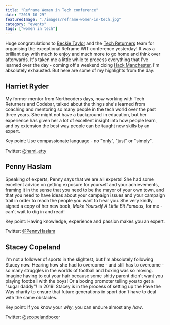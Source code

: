 ```yaml
---
title: "Reframe Women in Tech conference"
date: "2019-10-29"
featuredImage: "./images/reframe-women-in-tech.jpg"
category: "events"
tags: ["women in tech"]
---
```


Huge congratulations to [Beckie Taylor](https://twitter.com/RTaylor81) and the [Tech Returners](https://www.techreturners.com/) team for organising the exceptional Reframe WIT conference yesterday! It was a brilliant day with much to enjoy and much more to go home and think over afterwards. It's taken me a little while to process everything that I've learned over the day - coming off a weekend doing [Hack Manchester](https://www.hac100.com/event/HM2019/), I'm absolutely exhausted. But here are some of my highlights from the day:

## Harriet Ryder

My former mentor from Northcoders days, now working with Tech Returners and Codebar, talked about the things she's learned from coaching and mentoring so many people in the tech world over the past three years. She might not have a background in education, but her experience has given her a lot of excellent insight into how people learn, and by extension the best way people can be taught new skills by an expert.

Key point: Use compassionate language - no "only", "just" or "simply".

Twitter: [@harri_etty](https://twitter.com/harri_etty)

## Penny Haslam

Speaking of experts, Penny says that we are all experts! She had some excellent advice on getting exposure for yourself and your achievements, framing it in the sense that you need to be the mayor of your own town, and that you need to have ideas about your campaign issues and your campaign trail in order to reach the people you want to hear you. She very kindly signed a copy of her new book, *Make Yourself A Little Bit Famous*, for me - can't wait to dig in and read!

Key point: Having knowledge, experience and passion makes you an expert.

Twitter: [@PennyHaslam](https://twitter.com/PennyHaslam)

## Stacey Copeland

I'm not a follower of sports in the slightest, but I'm absolutely following Stacey now. Hearing how she had to overcome - and still has to overcome - so many struggles in the worlds of football and boxing was so moving. Imagine having to cut your hair because some shitty parent didn't want you playing football with the boys! Or a boxing promoter telling you to get a "sugar daddy"! In 2019! Stacey is in the process of setting up the Pave the Way charity to ensure that future generations in sport don't have to deal with the same obstacles.

Key point: If you know your *why*, you can endure almost any *how*.

Twitter: [@scopelandboxer](https://twitter.com/scopelandboxer)
